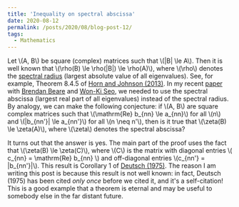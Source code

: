 ```yaml
---
title: 'Inequality on spectral abscissa'
date: 2020-08-12
permalink: /posts/2020/08/blog-post-12/
tags:
  - Mathematics
---
```


Let \\(A, B\\) be square (complex) matrices such that \\(\|B\| \le A\\). Then it is well known that \\(\rho(B) \le \rho(\|B\|) \le \rho(A)\\), where \\(\rho\\) denotes the [spectral radius](https://en.wikipedia.org/wiki/Spectral_radius) (largest absolute value of all eigenvalues). See, for example, Theorem 8.4.5 of [Horn and Johnson (2013)](https://www.amazon.com/Matrix-Analysis-Second-Roger-Horn/dp/0521548233). In my recent [paper](https://doi.org/10.1017/S0266466621000268) with [Brendan Beare](https://www.brendanbeare.com/) and [Won-Ki Seo](https://sites.google.com/site/wkseo86/), we needed to use the spectral abscissa (largest real part of all eigenvalues) instead of the spectral radius. By analogy, we can make the following conjecture: if \\(A, B\\) are square complex matrices such that \\(\mathrm{Re} b_{nn} \le a_{nn}\\) for all \\(n\\) and \\(\|b_{nn'}\| \le a_{nn'}\\) for all \\(n \neq n'\\), then is it true that \\(\zeta(B) \le \zeta(A)\\), where \\(\zeta\\) denotes the spectral abscissa?

It turns out that the answer is yes. The main part of the proof uses the fact that \\(\zeta(B) \le \zeta(C)\\), where \\(C\\) is the matrix with diagonal entries \\( c_{nn} = \mathrm{Re} b_{nn} \\) and off-diagonal entries \\(c_{nn'} = \|b_{nn'}\|\\). This result is Corollary 1 of [Deutsch (1975)](https://doi.org/10.1016/0022-247X(75)90038-4). The reason I am writing this post is because this result is not well known: in fact, Deutsch (1975) has been cited *only once* before we cited it, and it's a self-citation! This is a good example that a theorem is eternal and may be useful to somebody else in the far distant future.
